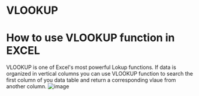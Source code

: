 # VLOOKUP
# How to use VLOOKUP function in EXCEL

VLOOKUP is one of Excel's most powerful Lokup functions.
If data is organized in vertical columns you can use VLOOKUP function to search the first column of you data table and return a corresponding vlaue from another column. 
![image](https://github.com/user-attachments/assets/681bf1a2-cfcc-4c82-a9c3-cbaba107387f)
